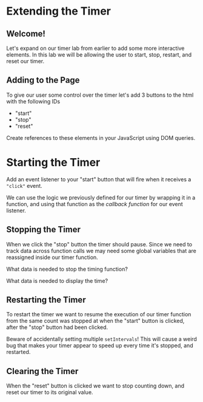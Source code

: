 # Extending the Timer

## Welcome!

Let's expand on our timer lab from earlier to add some more interactive elements. In this lab we will be allowing the user to start, stop, restart, and reset our timer.

## Adding to the Page

To give our user some control over the timer let's add 3 buttons to the html with the following IDs

* "start"
* "stop"
* "reset"

Create references to these elements in your JavaScript using DOM queries.

# Starting the Timer

Add an event listener to your "start" button that will fire when it receives a `"click"` event.

We can use the logic we previously defined for our timer by wrapping it in a function, and using that function as the *callback function* for our event listener.

## Stopping the Timer

When we click the "stop" button the timer should pause. Since we need to track data across function calls we may need some global variables that are reassigned inside our timer function.

What data is needed to stop the timing function?

What data is needed to display the time?

## Restarting the Timer

To restart the timer we want to resume the execution of our timer function from the same count was stopped at when the "start" button is clicked, after the "stop" button had been clicked.

Beware of accidentally setting multiple `setIntervals`! This will cause a weird bug that makes your timer appear to speed up every time it's stopped, and restarted.

## Clearing the Timer

When the "reset" button is clicked we want to stop counting down, and reset our timer to its original value.
